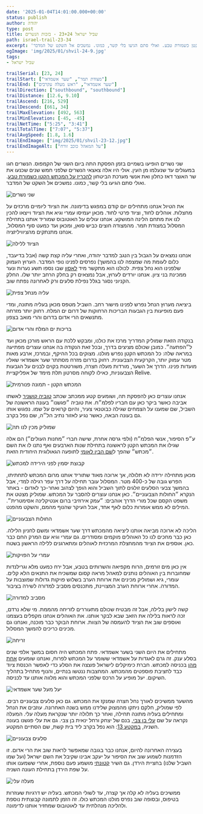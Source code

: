 ```yaml
---
date: '2025-01-04T14:01:00.000+00:00'
status: publish
author: יהודה
type: post
title: שביל ישראל 23+24 - בזכות הנשרים
path: israel-trail-23-34
excerpt: 'שני נשרים הופיעו בשמיים בזמן הפסקת התה ביום השני של הקמפוס. הנשרים חגו במעגלים עד שנעלמו מן העין. אולי היו אלה צאצאי הנשרים שלפני חמש שנים שכנעו את שר האוצר דאז כחלון ואת אנשי מערכת הביטחון להכריז על המכתש הקטן כשמורת טבע. ואולי סתם הגיעו בלי קשר, כמונו. נמשכים אל השקט של המדבר'
ogImage: 'img/2025/01/shvil-24-9.jpg'
tags:
- שביל ישראל

trailSerial: [23, 24]
trailStart: ["מצודת תמר", "שער אשמדאי"]
trailEnd: ["שער אשמדאי", "ראש מעלה עקרבים"]
trailDirection: ["southbound", "southbound"]
trailDistance: [12.6, 9.10]
trailAscend: [216, 529]
trailDescend: [661, 34]
trailMaxElevation: [492, 563]
trailMinElevation: [-45, -45]
trailNetTime: ["5:25", "3:41"]
trailTotalTime: ["7:07", "5:37"]
trailAvgSpeed: [1.8, 1.6]
trailEndImage: ["img/2025/01/shvil-23-12.jpg"]
trailEndImageAlt: ["על המאהל כוכב זורח"]
--- 
```

שני נשרים הופיעו בשמיים בזמן הפסקת התה ביום השני של הקמפוס. הנשרים חגו במעגלים עד שנעלמו מן העין. אולי היו אלה צאצאי הנשרים שלפני חמש שנים שכנעו את שר האוצר דאז כחלון ואת אנשי מערכת הביטחון [להכריז על המכתש הקטן כשמורת טבע](https://www.ynet.co.il/articles/0,7340,L-5532407,00.html). ואולי סתם הגיעו בלי קשר, כמונו. נמשכים אל השקט של המדבר.

![שני נשרים](/img/2025/01/shvil-24-9.jpg "שני נשרים")

את הטיול אנחנו מתחילים יום קודם במפגש בדימונה. את הציוד ליומיים מרכזים על מחצלות. אוהלים לחוד, וציוד פרטי לחוד. מכאן יעמיסו עמרי וגיא את הציוד וייצאו להכין לנו את מתחם הלינה המושקע. אנחנו עולים על האוטובוס שמוריד אותנו בתחילת המסלול במצודת תמר. מהמצודה חוצים כביש סואן, ומכאן ועד כמעט סוף המסלול, אנחנו מתנתקים מהציוויליזציה. 

![הציוד ללילה](/img/2025/01/shvil-23-1.jpg "אחרי שעומרי אמר לא להביא חצי בית")

אנחנו נמצאים על הגבול בין הנגב למדבר יהודה, ואחרי עליה קצת קשה (אבל בדיעבד, כלום לעומת מה שמצפה לנו בהמשך) נפרסים לפנינו נופי המדבר. הערוץ העמוק שלפנינו הוא נחל צפית. לכולנו הוא מתקשר מיד [לאסון](https://he.wikipedia.org/wiki/%D7%90%D7%A1%D7%95%D7%9F_%D7%A0%D7%97%D7%9C_%D7%A6%D7%A4%D7%99%D7%AA) שבו נספו תשע נערות ונער ממכינת בני ציון. אנחנו יורדים לערוץ, אבל נמצאים רק בחלק הרחב יותר שלו. החלק הקניוני נסגר בגלל נפילת סלעים ורק לאחרונה נפתח שוב. 

![עליה מנחל צפית](/img/2025/01/shvil-23-3.jpg "עליה מנחל צפית")

ביציאה מערוץ הנחל נפרש לפנינו מישור רחב. השביל מטפס מכאן בעליה מתונה, ומדי פעם מופיעות בין הגבעות הבריכות הרחוקות של דרום ים המלח. רחוק יותר מזרחה מתנשאים הרי אדום בדרום והרי מואב בצפון.

![בריכות ים המלח והרי אדום](/img/2025/01/shvil-23-4.jpg "בריכות ים המלח והרי אדום")

 בנקודה הזאת שמוליק המדריך מרכז את כולנו, ומבקש ללכת עם הראש מורכן מכאן ועד ל״הפתעה״. כמובן שכולם מציצים בדרך, ובכל זאת הנקודה בה אנחנו עוצרים מפתיעה במראה שלה: כל המכתש הקטן נפרש מולנו. מצוקים בכל ההיקף, ובמרכז, ארבע מאות מטר עמוק יותר, הקרקעית הצבעונית. רחוק בדרום מזרח מסתתר שער אשמדאי שאליו מועדות פנינו. הדרך אל השער, מורדות מעלה חצרה, משורטטת בקוים לבנים על הגבעות הצבעוניות, כאילו לקוחה מסרטון תלת מימד של אפליקציית Relive. 

![המכתש הקטן - תמונה פנורמית](/img/2025/01/shvil-23-5.jpg "המכתש הקטן - תמונה פנורמית")

אנחנו עוצרים כאן להפסקת תה, ושומעים קטע ממכתב שכתב [טוביה קושניר](https://he.wikipedia.org/wiki/%D7%98%D7%95%D7%91%D7%99%D7%94_%D7%A7%D7%95%D7%A9%D7%A0%D7%99%D7%A8) לאשתו אביבה כאשר ביקר כאן עם חבריו לפלמ״ח. את טוביה ״פגשנו״ בעונה הראשונה של השביל, שם שמענו על הצמחים שגילה כבוטנאי צעיר, והיום קרואים על שמו. נפגוש אותו גם בעונה הבאה, כאשר נגיע לאזור נתיב הל״ה, שם נפל בקרב. 

![שמוליק מכין לנו תה](/img/2025/01/shvil-23-6.jpg "שמוליק מכין לנו תה")

ע״פ הסיפור, אנשי הפלמ״ח (ולפי גרסה אחרת, שישה חברי ״מחנות העולים״) הם אלה שגילו את המכתש הקטן לראשונה בתחילת שנות הארבעים ואף נתנו לו את השם ״מכתש״ שהפך ל[שם הבין לאומי](https://en.wikipedia.org/wiki/Makhtesh) לתופעה הגאולוגית היחודית הזאת. 

![קבוצת יסמין לפני הירידה למכתש](/img/2025/01/shvil-23-8.jpg "קבוצת יסמין לפני הירידה למכתש")

מכאן מתחילה ירידה לא תלולה, אך ארוכה מאוד שתוריד אותנו מרום המכתש לתחתיתו, הפרש גובה של כ-400 מטר. המסלול עובר תחילה על דרך עפר רגילה למדי, אבל בהמשך צבעי הסלעים זולגים לתוך השביל והוא הופך לצהוב ואחר-כך לאדום - באתר הנקרא ״החולות הצבעוניים״. כאן אנחנו עוצרים להסבר על המכתש. שמוליק מצטט את משפט הקסם שכל מורי הדרך אוהבים: ״עמק אירוזיבי ברום אנטיקלינה אסימטרית״. המילים לא ממש אומרות כלום לאף אחד, אבל העיקר שהנוף מהמם, והשקט מהפנט. 

![החולות הצבעוניים](/img/2025/01/shvil-23-9.jpg "החולות הצבעוניים")

הליכה לא ארוכה מביאה אותנו ליציאה מהמכתש דרך שער אשמדאי ומשם לחניון הלילה. כאן כבר מחכים לנו כל האוהלים מוקמים ומסודרים. גם עמרי וגיא עם המרק החם כבר כאן. אוספים את הציוד מהמחצלת המרכזית לאוהלים ומתארגנים ללילה הראשון בשטח.

![עמרי על הפויקות](/img/2025/01/shvil-23-11.jpg "עמרי על הפויקות")

 אין כאן מים זורמים, הרוח מקפיאה והשרותים בטבע, אבל ירח כמעט מלא וגרילנדות שמחוברות בין האוהלים נותנים למאהל מראה קסום שמשכיח את התנאים הלא קלים. עומרי, גיא ושמוליק מכינים את ארוחת הערב בשלוש פויקות גדולות שמוצבות על המדורה. אחרי ארוחת הערב המצויינת, מתכנסים מסביב למדורה לשירה בציבור. 

![מסביב למדורה](/img/2025/01/shvil-23-13.jpg "מסביב למדורה")

קשה לישון בלילה, אבל זה מבטיח שכולם מתעוררים לזריחה מהממת. מי שלא נרדם, זכה לראות בלילה את הזאב שבא לבקר אותנו. את האוהלים אנחנו מקפלים בעצמנו ואוספים שוב את הציוד להעמסה של הצוות. ארוחת הבוקר כבר מוכנה, ואנחנו גם מכינים כריכים להמשך המסלול.

![זריחה](/img/2025/01/shvil-24-1.jpg "זריחה")

מתחילים את היום השני בשער אשמדאי. פתח המכתש היה חסום במשך אלפי שנים בסלע ענק. זה גרם לאגדות על אשמדאי ששומר על המכתש לפרוח, ואנחנו שומעים [אחת מהן](https://meny.co.il/agadot/%d7%94%d7%90%d7%92%d7%93%d7%94-%d7%a2%d7%9c-%d7%a9%d7%a2%d7%a8-%d7%90%d7%a9%d7%9e%d7%93%d7%90%d7%99-%d7%94%d7%9e%d7%9b%d7%aa%d7%a9-%d7%94%d7%a7%d7%98%d7%9f/) בכניסה למכתש. חברת כימיקלים לישראל פוצצה את הסלע כדי לאפשר הכנסת ציוד כבד לחציבת פוספטים מהמכתש. המחצבות ננטשו בנתיים, והנוף מתחיל בתהליך השיקום. יעל מופיע על הרכס שלפני המכתש והוא מלווה אותנו עד לכניסה. 

![יעל מעל שער אשמדאי](/img/2025/01/shvil-24-2.jpg "יעל מעל שער אשמדאי")

מהשער ממשיכים לאורך נחל חצרה שמנקז את המכתש. גם כאן סלעים צבעוניים רבים. לפי שמוליק, חלקם ניתקו מהמצוק שלידנו ממש בשנה האחרונה. עוזבים את הנחל ומתחילים בעליה מתונה תחילה, ואחר כך תלולה יותר שנקראת מעלה עלי. המעלה נקראה על שם [עלי בן צבי](https://he.wikipedia.org/wiki/%D7%A2%D7%9C%D7%99_%D7%91%D7%9F-%D7%A6%D7%91%D7%99), בנם של יצחק ורחל ינאית בן צבי. גם את עלי פגשנו בעונה השניה, [במקטע 13](https://yehudab.com/blog/2024/02/israel-trail-13/): הוא נפל בקרב ליד בית קשת, שם הסתיים המקטע.   

![סלעים צבעוניים](/img/2025/01/shvil-24-4.jpg "סלעים צבעוניים")

בעצירה האחרונה להיום, אנחנו כבר בגובה שמאפשר לראות שוב את הרי אדום. זו הזדמנות לשמוע שוב את הסיפור על יעקב אבינו שקיבל את השם ישראל (ועל שמו השביל שלנו) בחציית הירדן. גם השיר [קטונתי](https://youtu.be/HZYivKwVmJc) מושמע פעם נוספת, אחרי ששמענו אותו על שפת הירדן בתחילת העונה השניה. 


![מעלה עלי](/img/2025/01/shvil-24-7.jpg "מעלה עלי")

ממשיכים בעליה לא קלה אך קצרה, עד לשולי המכתש. בעליה יש דרגיות שעוזרות בטיפוס, ובסופה שוב נפרס מולנו המכתש כולו. זה הזמן לתמונה קבוצתית נוספת ולהליכה מנהלתית עד לאוטובוס שמחזיר אותנו לדימונה. 

